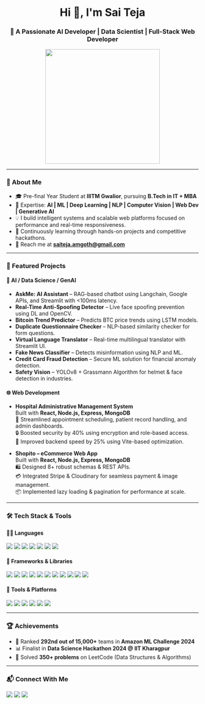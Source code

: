 <!-- Banner (optional) -->
<!-- ![banner](https://github.com/SaiTeja250802/SaiTeja250802/blob/main/git%20banner.png) -->

<h1 align="center">Hi 👋, I'm Sai Teja</h1>
<h3 align="center">🚀 A Passionate AI Developer | Data Scientist | Full-Stack Web Developer</h3>

<p align="center">
  <img src="https://media.giphy.com/media/qgQUggAC3Pfv687qPC/giphy.gif" width="300" />
</p>

---

### 🧠 About Me
- 🎓 Pre-final Year Student at **IIITM Gwalior**, pursuing **B.Tech in IT + MBA**
- 🌟 Expertise: **AI | ML | Deep Learning | NLP | Computer Vision | Web Dev | Generative AI**
- 💡 I build intelligent systems and scalable web platforms focused on performance and real-time responsiveness.
- 🔄 Continuously learning through hands-on projects and competitive hackathons.
- 💬 Reach me at **saiteja.amgoth@gmail.com**

---

### 🚀 Featured Projects

#### 🤖 AI / Data Science / GenAI
- **AskMe: AI Assistant** – RAG-based chatbot using Langchain, Google APIs, and Streamlit with <100ms latency.
- **Real-Time Anti-Spoofing Detector** – Live face spoofing prevention using DL and OpenCV.
- **Bitcoin Trend Predictor** – Predicts BTC price trends using LSTM models.
- **Duplicate Questionnaire Checker** – NLP-based similarity checker for form questions.
- **Virtual Language Translator** – Real-time multilingual translator with Streamlit UI.
- **Fake News Classifier** – Detects misinformation using NLP and ML.
- **Credit Card Fraud Detection** – Secure ML solution for financial anomaly detection.
- **Safety Vision** – YOLOv8 + Grassmann Algorithm for helmet & face detection in industries.

#### 🌐 Web Development
- **Hospital Administrative Management System**  
  Built with **React, Node.js, Express, MongoDB**  
  🏥 Streamlined appointment scheduling, patient record handling, and admin dashboards.  
  🔒 Boosted security by 40% using encryption and role-based access.  
  🚀 Improved backend speed by 25% using Vite-based optimization.

- **Shopito – eCommerce Web App**  
  Built with **React, Node.js, Express, MongoDB**  
  🛍️ Designed 8+ robust schemas & REST APIs.  
  💳 Integrated Stripe & Cloudinary for seamless payment & image management.  
  📦 Implemented lazy loading & pagination for performance at scale.

---

### 🛠️ Tech Stack & Tools

#### 👨‍💻 Languages
<p>
  <img src="https://img.shields.io/badge/C-blue.svg?style=for-the-badge&logo=c&logoColor=white"/>
  <img src="https://img.shields.io/badge/C++-00599C?style=for-the-badge&logo=cplusplus&logoColor=white"/>
  <img src="https://img.shields.io/badge/Python-3776AB.svg?style=for-the-badge&logo=python&logoColor=white"/>
  <img src="https://img.shields.io/badge/JavaScript-F7DF1E.svg?style=for-the-badge&logo=javascript&logoColor=black"/>
  <img src="https://img.shields.io/badge/HTML5-E34F26.svg?style=for-the-badge&logo=html5&logoColor=white"/>
  <img src="https://img.shields.io/badge/CSS3-1572B6.svg?style=for-the-badge&logo=css3&logoColor=white"/>
  <img src="https://img.shields.io/badge/SQL-4479A1.svg?style=for-the-badge&logo=mysql&logoColor=white"/>
</p>

#### 🧰 Frameworks & Libraries
<p>
  <img src="https://img.shields.io/badge/React-20232A.svg?style=for-the-badge&logo=react&logoColor=61DAFB"/>
  <img src="https://img.shields.io/badge/Node.js-339933.svg?style=for-the-badge&logo=nodedotjs&logoColor=white"/>
  <img src="https://img.shields.io/badge/Express.js-000000.svg?style=for-the-badge&logo=express&logoColor=white"/>
  <img src="https://img.shields.io/badge/MongoDB-47A248.svg?style=for-the-badge&logo=mongodb&logoColor=white"/>
  <img src="https://img.shields.io/badge/Flask-000000.svg?style=for-the-badge&logo=flask&logoColor=white"/>
  <img src="https://img.shields.io/badge/Streamlit-FF4B4B.svg?style=for-the-badge&logo=streamlit&logoColor=white"/>
  <img src="https://img.shields.io/badge/TensorFlow-FF6F00.svg?style=for-the-badge&logo=tensorflow&logoColor=white"/>
  <img src="https://img.shields.io/badge/scikit--learn-F7931E.svg?style=for-the-badge&logo=scikit-learn&logoColor=white"/>
  <img src="https://img.shields.io/badge/OpenCV-5C3EE8.svg?style=for-the-badge&logo=opencv&logoColor=white"/>
  <img src="https://img.shields.io/badge/Pandas-150458.svg?style=for-the-badge&logo=pandas&logoColor=white"/>
  <img src="https://img.shields.io/badge/Seaborn-2B2D42.svg?style=for-the-badge"/>
</p>

#### 🔧 Tools & Platforms
<p>
  <img src="https://img.shields.io/badge/Git-F05032.svg?style=for-the-badge&logo=git&logoColor=white"/>
  <img src="https://img.shields.io/badge/GitHub-181717.svg?style=for-the-badge&logo=github&logoColor=white"/>
  <img src="https://img.shields.io/badge/Postman-FF6C37.svg?style=for-the-badge&logo=postman&logoColor=white"/>
  <img src="https://img.shields.io/badge/Vercel-000000.svg?style=for-the-badge&logo=vercel&logoColor=white"/>
  <img src="https://img.shields.io/badge/PowerBI-F2C811.svg?style=for-the-badge&logo=powerbi&logoColor=black"/>
  <img src="https://img.shields.io/badge/Canva-00C4CC.svg?style=for-the-badge&logo=canva&logoColor=white"/>
</p>

---

### 🏆 Achievements
- 🥇 Ranked **292nd out of 15,000+** teams in **Amazon ML Challenge 2024**
- 📊 Finalist in **Data Science Hackathon 2024 @ IIT Kharagpur**
- 🧠 Solved **350+ problems** on LeetCode (Data Structures & Algorithms)

---

### 📬 Connect With Me
<p>
  <a href="mailto:saiteja.amgoth@gmail.com"><img src="https://img.shields.io/badge/Gmail-D14836?style=for-the-badge&logo=gmail&logoColor=white"></a>
  <a href="https://www.linkedin.com/in/sai-teja-8b6357245/"><img src="https://img.shields.io/badge/LinkedIn-0A66C2?style=for-the-badge&logo=linkedin&logoColor=white"/></a>
  <a href="https://github.com/SaiTeja250802"><img src="https://img.shields.io/badge/GitHub-181717?style=for-the-badge&logo=github&logoColor=white"></a>
</p>
